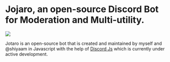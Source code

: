 # Jojaro, an open-source Discord Bot for Moderation and Multi-utility.

![](https://i1.sndcdn.com/avatars-lWhzYHAVa9rOcZMl-F0VLYg-t200x200.jpg) 

Jotaro is an open-source bot that is created and maintained by myself and @shiyaam in Javascript with the help of [Discord Js](discord.js.org) which is currently under active development.
